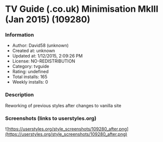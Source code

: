 # TV Guide (.co.uk) Minimisation MkIII (Jan 2015) (109280)

### Information
- Author: David58 (unknown)
- Created at: unknown
- Updated at: 1/12/2015, 2:09:26 PM
- License: NO-REDISTRIBUTION
- Category: tvguide
- Rating: undefined
- Total installs: 165
- Weekly installs: 0


### Description
Reworking of previous styles after changes to vanilla site


### Screenshots (links to userstyles.org)
![https://userstyles.org/style_screenshots/109280_after.png](https://userstyles.org/style_screenshots/109280_after.png)


